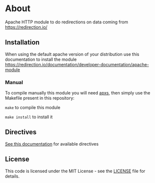 # About

Apache HTTP module to do redirections on data coming from https://redirection.io/

## Installation

When using the default apache version of your distribution use this documentation to install the module
https://redirection.io/documentation/developer-documentation/apache-module

### Manual

To compile manually this module you will need [apxs](https://httpd.apache.org/docs/2.4/programs/apxs.html), then simply use
the Makefile present in this repository:

`make` to compile this module

`make install` to install it

## Directives

[See this documentation](https://redirection.io/documentation/developer-documentation/apache-module#module-configuration-directives) for available directives

##  License

This code is licensed under the MIT License - see the  [LICENSE](./LICENSE.md)  file for details.
